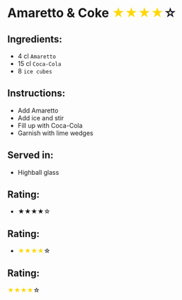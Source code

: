 # Amaretto & Coke <span style="color:gold">★★★★</span>☆

## Ingredients:
- 4 cl `Amaretto`
- 15 cl `Coca-Cola`
- 8 `ice cubes`

## Instructions:
- Add Amaretto
- Add ice and stir
- Fill up with Coca-Cola
- Garnish with lime wedges

## Served in:
- Highball glass

## Rating:
- ★★★★☆

## Rating:
- <span style="color:gold">★★★★</span>☆

## Rating:
<span style="color:gold">★★★★</span>☆